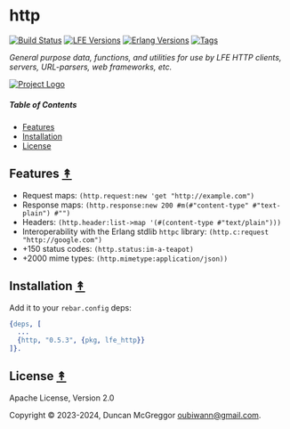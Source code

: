 # http

[![Build Status][gh-actions-badge]][gh-actions]
[![LFE Versions][lfe-badge]][lfe]
[![Erlang Versions][erlang-badge]][versions]
[![Tags][github-tags-badge]][github-tags]

*General purpose data, functions, and utilities for use by LFE HTTP clients, servers, URL-parsers, web frameworks, etc.*

[![Project Logo][logo]][logo-large]

##### Table of Contents

* [Features](#features-)
* [Installation](#installation-)
* [License](#license-)

## Features [&#x219F;](#table-of-contents)

* Request maps: `(http.request:new 'get "http://example.com")`
* Response maps: `(http.response:new 200 #m(#"content-type" #"text-plain") #"")`
* Headers: `(http.header:list->map '(#(content-type #"text/plain")))`
* Interoperability with the Erlang stdlib `httpc` library: `(http.c:request "http://google.com")`
* +150 status codes: `(http.status:im-a-teapot)`
* +2000 mime types: `(http.mimetype:application/json))`

## Installation [&#x219F;](#table-of-contents)

Add it to your ``rebar.config`` deps:

```erlang
{deps, [
  ...
  {http, "0.5.3", {pkg, lfe_http}}
]}.
```

## License [&#x219F;](#table-of-contents)

Apache License, Version 2.0

Copyright © 2023-2024, Duncan McGreggor <oubiwann@gmail.com>.

[//]: ---Named-Links---

[logo]: https://avatars1.githubusercontent.com/u/3434967?s=250
[logo-large]: https://avatars1.githubusercontent.com/u/3434967
[gh-actions-badge]: https://github.com/lfex/http/workflows/ci%2Fcd/badge.svg
[gh-actions]: https://github.com/lfex/http/actions
[lfe]: https://github.com/lfe/lfe
[lfe-badge]: https://img.shields.io/badge/lfe-2.1-blue.svg
[erlang-badge]: https://img.shields.io/badge/erlang-21%20to%2026-blue.svg
[versions]: https://github.com/lfex/http/blob/master/.github/workflows/cicd.yml
[github-tags]: https://github.com/lfex/http/tags
[github-tags-badge]: https://img.shields.io/github/tag/lfex/http.svg
